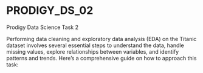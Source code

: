 # PRODIGY_DS_02
Prodigy Data Science Task 2

Performing data cleaning and exploratory data analysis (EDA) on the Titanic dataset involves several essential steps to understand the data, handle missing values, explore relationships between variables, and identify patterns and trends. Here’s a comprehensive guide on how to approach this task:
